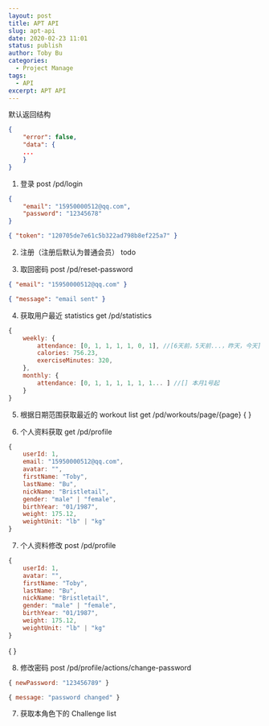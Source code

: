 ```yaml
---
layout: post
title: APT API
slug: apt-api
date: 2020-02-23 11:01
status: publish
author: Toby Bu
categories: 
  - Project Manage
tags: 
  - API
excerpt: APT API
---
```


默认返回结构

``` JSON
{
    "error": false, 
    "data": {
    ...
    }
}
```

1. 登录 
post /pd/login

``` JSON 
{ 
    "email": "15950000512@qq.com", 
    "password": "12345678" 
} 
```

``` JSON 
{ "token": "120705de7e61c5b322ad798b8ef225a7" }
```


2. 注册（注册后默认为普通会员）
todo

3. 取回密码 
post /pd/reset-password

``` JSON 
{ "email": "15950000512@qq.com" } 
```

``` JSON 
{ "message": "email sent" }
```


4. 获取用户最近 statistics 
get /pd/statistics

``` javascript 
{
    weekly: {
        attendance: [0, 1, 1, 1, 1, 0, 1], //[6天前，5天前...，昨天，今天]
        calories: 756.23,
        exerciseMinutes: 320,
    },
    monthly: {
        attendance: [0, 1, 1, 1, 1, 1, 1... ] //[] 本月1号起
    }
}
```


5. 根据日期范围获取最近的 workout list 
get /pd/workouts/page/{page}
{
}

6. 个人资料获取
get /pd/profile

``` javascript 
{
    userId: 1,
    email: "15950000512@qq.com",
    avatar: "",
    firstName: "Toby",
    lastName: "Bu",
    nickName: "Bristletail",
    gender: "male" | "female",
    birthYear: "01/1987",
    weight: 175.12,
    weightUnit: "lb" | "kg"
}
```


7. 个人资料修改
post /pd/profile

``` javascript 
{
    userId: 1,
    avatar: "",
    firstName: "Toby",
    lastName: "Bu",
    nickName: "Bristletail",
    gender: "male" | "female",
    birthYear: "01/1987",
    weight: 175.12,
    weightUnit: "lb" | "kg"
}
```

{
}

8. 修改密码
post /pd/profile/actions/change-password

``` javascript 
{ newPassword: "123456789" }
```

``` javascript 
{ message: "password changed" }
```

7. 获取本角色下的 Challenge list

